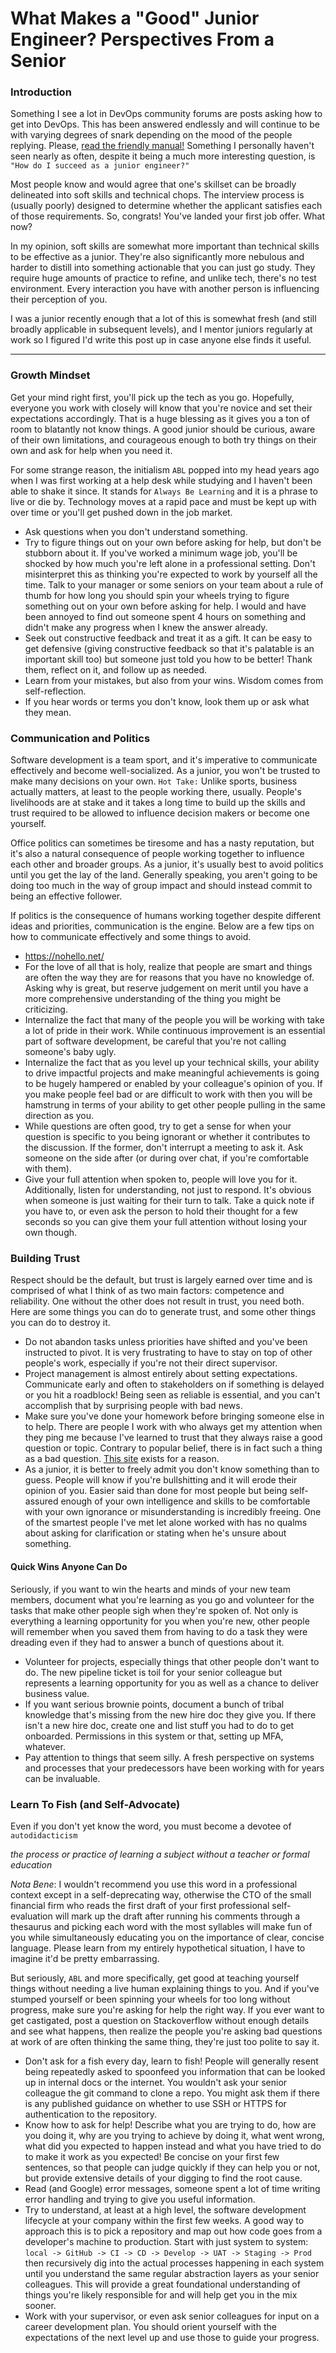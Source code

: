 # What Makes a "Good" Junior Engineer? Perspectives From a Senior

### Introduction

Something I see a lot in DevOps community forums are posts asking how to get into DevOps. This has been answered endlessly and will continue to be with varying degrees of snark depending on the mood of the people replying. Please, [read the friendly manual!](https://roadmap.sh/devops) Something I personally haven't seen nearly as often, despite it being a much more interesting question, is `"How do I succeed as a junior engineer?"`

Most people know and would agree that one's skillset can be broadly delineated into soft skills and technical chops. The interview process is (usually poorly) designed to determine whether the applicant satisfies each of those requirements. So, congrats! You've landed your first job offer. What now?

In my opinion, soft skills are somewhat more important than technical skills to be effective as a junior. They're also significantly more nebulous and harder to distill into something actionable that you can just go study. They require huge amounts of practice to refine, and unlike tech, there's no test environment. Every interaction you have with another person is influencing their perception of you.

I was a junior recently enough that a lot of this is somewhat fresh (and still broadly applicable in subsequent levels), and I mentor juniors regularly at work so I figured I'd write this post up in case anyone else finds it useful.

------

### Growth Mindset

Get your mind right first, you'll pick up the tech as you go. Hopefully, everyone you work with closely will know that you're novice and set their expectations accordingly. That is a huge blessing as it gives you a ton of room to blatantly not know things. A good junior should be curious, aware of their own limitations, and courageous enough to both try things on their own and ask for help when you need it.

For some strange reason, the initialism `ABL` popped into my head years ago when I was first working at a help desk while studying and I haven't been able to shake it since. It stands for `Always Be Learning` and it is a phrase to live or die by. Technology moves at a rapid pace and must be kept up with over time or you'll get pushed down in the job market. 

- Ask questions when you don't understand something.
- Try to figure things out on your own before asking for help, but don't be stubborn about it. If you've worked a minimum wage job, you'll be shocked by how much you're left alone in a professional setting. Don't misinterpret this as thinking you're expected to work by yourself all the time. Talk to your manager or some seniors on your team about a rule of thumb for how long you should spin your wheels trying to figure something out on your own before asking for help. I would and have been annoyed to find out someone spent 4 hours on something and didn't make any progress when I knew the answer already.
- Seek out constructive feedback and treat it as a gift. It can be easy to get defensive (giving constructive feedback so that it's palatable is an important skill too) but someone just told you how to be better! Thank them, reflect on it, and follow up as needed.
- Learn from your mistakes, but also from your wins. Wisdom comes from self-reflection.
- If you hear words or terms you don't know, look them up or ask what they mean.

### Communication and Politics

Software development is a team sport, and it's imperative to communicate effectively and become well-socialized. As a junior, you won't be trusted to make many decisions on your own. `Hot Take:` Unlike sports, business actually matters, at least to the people working there, usually. People's livelihoods are at stake and it takes a long time to build up the skills and trust required to be allowed to influence decision makers or become one yourself.

Office politics can sometimes be tiresome and has a nasty reputation, but it's also a natural consequence of people working together to influence each other and broader groups. As a junior, it's usually best to avoid politics until you get the lay of the land. Generally speaking, you aren't going to be doing too much in the way of group impact and should instead commit to being an effective follower.

If politics is the consequence of humans working together despite different ideas and priorities, communication is the engine. Below are a few tips on how to communicate effectively and some things to avoid.

- https://nohello.net/
- For the love of all that is holy, realize that people are smart and things are often the way they are for reasons that you have no knowledge of. Asking why is great, but reserve judgement on merit until you have a more comprehensive understanding of the thing you might be criticizing.
- Internalize the fact that many of the people you will be working with take a lot of pride in their work. While continuous improvement is an essential part of software development, be careful that you're not calling someone's baby ugly.
- Internalize the fact that as you level up your technical skills, your ability to drive impactful projects and make meaningful achievements is going to be hugely hampered or enabled by your colleague's opinion of you. If you make people feel bad or are difficult to work with then you will be hamstrung in terms of your ability to get other people pulling in the same direction as you.
- While questions are often good, try to get a sense for when your question is specific to you being ignorant or whether it contributes to the discussion. If the former, don't interrupt a meeting to ask it. Ask someone on the side after (or during over chat, if you're comfortable with them).
- Give your full attention when spoken to, people will love you for it. Additionally, listen for understanding, not just to respond. It's obvious when someone is just waiting for their turn to talk. Take a quick note if you have to, or even ask the person to hold their thought for a few seconds so you can give them your full attention without losing your own though.

### Building Trust

Respect should be the default, but trust is largely earned over time and is comprised of what I think of as two main factors: competence and reliability. One without the other does not result in trust, you need both. Here are some things you can do to generate trust, and some other things you can do to destroy it.

* Do not abandon tasks unless priorities have shifted and you've been instructed to pivot. It is very frustrating to have to stay on top of other people's work, especially if you're not their direct supervisor.
* Project management is almost entirely about setting expectations. Communicate early and often to stakeholders on if something is delayed or you hit a roadblock! Being seen as reliable is essential, and you can't accomplish that by surprising people with bad news.
* Make sure you've done your homework before bringing someone else in to help. There are people I work with who always get my attention when they ping me because I've learned to trust that they always raise a good question or topic. Contrary to popular belief, there is in fact such a thing as a bad question. [This site](https://letmegooglethat.com/) exists for a reason.
* As a junior, it is better to freely admit you don't know something than to guess. People will know if you're bullshitting and it will erode their opinion of you. Easier said than done for most people but being self-assured enough of your own intelligence and skills to be comfortable with your own ignorance or misunderstanding is incredibly freeing. One of the smartest people I've met let alone worked with has no qualms about asking for clarification or stating when he's unsure about something.

#### Quick Wins Anyone Can Do

Seriously, if you want to win the hearts and minds of your new team members, document what you're learning as you go and volunteer for the tasks that make other people sigh when they're spoken of. Not only is everything a learning opportunity for you when you're new, other people will remember when you saved them from having to do a task they were dreading even if they had to answer a bunch of questions about it.

- Volunteer for projects, especially things that other people don't want to do. The new pipeline ticket is toil for your senior colleague but represents a learning opportunity for you as well as a chance to deliver business value.
- If you want serious brownie points, document a bunch of tribal knowledge that's missing from the new hire doc they give you. If there isn't a new hire doc, create one and list stuff you had to do to get onboarded. Permissions in this system or that, setting up MFA, whatever.
- Pay attention to things that seem silly. A fresh perspective on systems and processes that your predecessors have been working with for years can be invaluable.

### Learn To Fish (and Self-Advocate)

Even if you don't yet know the word, you must become a devotee of `autodidacticism`

*the process or practice of learning a subject without a teacher or formal education*

*Nota Bene*: I wouldn't recommend you use this word in a professional context except in a self-deprecating way, otherwise the CTO of the small financial firm who reads the first draft of your first professional self-evaluation will mark up the draft after running his comments through a thesaurus and picking each word with the most syllables will make fun of you while simultaneously educating you on the importance of clear, concise language. Please learn from my entirely hypothetical situation, I have to imagine it'd be pretty embarrassing.

But seriously, `ABL` and more specifically, get good at teaching yourself things without needing a live human explaining things to you. And if you've stumped yourself or been spinning your wheels for too long without progress, make sure you're asking for help the right way. If you ever want to get castigated, post a question on Stackoverflow without enough details and see what happens, then realize the people you're asking bad questions at work of are often thinking the same thing, they're just too polite to say it.

- Don't ask for a fish every day, learn to fish! People will generally resent being repeatedly asked to spoonfeed you information that can be looked up in internal docs or the internet. You wouldn't ask your senior colleague the git command to clone a repo. You might ask them if there is any published guidance on whether to use SSH or HTTPS for authentication to the repository.
- Know how to ask for help! Describe what you are trying to do, how are you doing it, why are you trying to achieve by doing it, what went wrong, what did you expected to happen instead and what you have tried to do to make it work as you expected! Be concise on your first few sentences, so that people can judge quickly if they can help you or not, but provide extensive details of your digging to find the root cause.
- Read (and Google) error messages, someone spent a lot of time writing error handling and trying to give you useful information.
- Try to understand, at least at a high level, the software development lifecycle at your company within the first few weeks. A good way to approach this is to pick a repository and map out how code goes from a developer's machine to production. Start with just system to system: `local -> GitHub -> CI -> CD -> Develop -> UAT -> Staging -> Prod` then recursively dig into the actual processes happening in each system until you understand the same regular abstraction layers as your senior colleagues. This will provide a great foundational understanding of things you're likely responsible for and will help get you in the mix sooner.
- Work with your supervisor, or even ask senior colleagues for input on a career development plan. You should orient yourself with the expectations of the next level up and use those to guide your progress.
